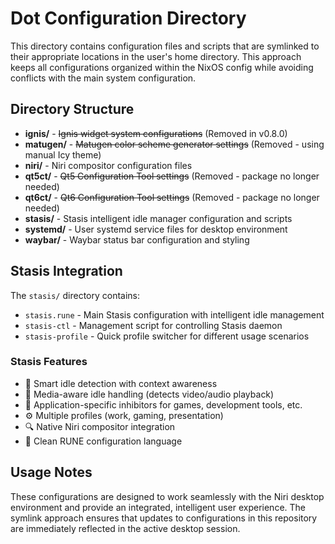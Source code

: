 # Dot Configuration Directory

This directory contains configuration files and scripts that are symlinked to their appropriate locations in the user's home directory. This approach keeps all configurations organized within the NixOS config while avoiding conflicts with the main system configuration.

## Directory Structure

- **ignis/** - ~~Ignis widget system configurations~~ (Removed in v0.8.0)
- **matugen/** - ~~Matugen color scheme generator settings~~ (Removed - using manual Icy theme)
- **niri/** - Niri compositor configuration files
- **qt5ct/** - ~~Qt5 Configuration Tool settings~~ (Removed - package no longer needed)
- **qt6ct/** - ~~Qt6 Configuration Tool settings~~ (Removed - package no longer needed)
- **stasis/** - Stasis intelligent idle manager configuration and scripts
- **systemd/** - User systemd service files for desktop environment
- **waybar/** - Waybar status bar configuration and styling

## Stasis Integration

The `stasis/` directory contains:

- `stasis.rune` - Main Stasis configuration with intelligent idle management
- `stasis-ctl` - Management script for controlling Stasis daemon
- `stasis-profile` - Quick profile switcher for different usage scenarios

### Stasis Features

- 🧠 Smart idle detection with context awareness
- 🎵 Media-aware idle handling (detects video/audio playback)
- 🚫 Application-specific inhibitors for games, development tools, etc.
- ⚙️ Multiple profiles (work, gaming, presentation)
- 🔍 Native Niri compositor integration
- 📝 Clean RUNE configuration language

## Usage Notes

These configurations are designed to work seamlessly with the Niri desktop environment and provide an integrated, intelligent user experience. The symlink approach ensures that updates to configurations in this repository are immediately reflected in the active desktop session.
